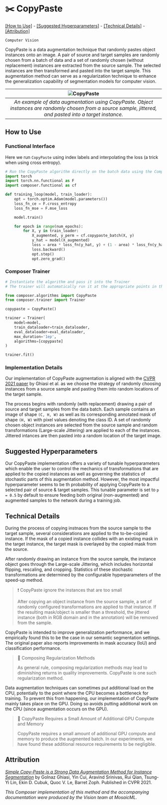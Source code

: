 # ✂️ CopyPaste

[\[How to Use\]](#how-to-use) - [\[Suggested Hyperparameters\]](#suggested-hyperparameters) - [\[Technical Details\]](#technical-details) - [\[Attribution\]](#attribution)

`Computer Vision`

CopyPaste is a data augmentation technique that randomly pastes object instances onto an image. A pair of source and target samples are randomly chosen from a batch of data and a set of randomly chosen (without replacement) instances are extracted from the source sample. The selected instances are then transformed and pasted into the target sample.
This augmentation method can serve as a regularization technique to enhance the generalization capability of segmentation models for computer vision.



| ![CopyPaste](https://storage.googleapis.com/docs.mosaicml.com/images/methods/copypaste.png) |
|:--:
|*An example of data augmentation using CopyPaste. Object instances are randomly chosen from a source sample, jittered, and pasted into a target instance.*|

## How to Use

### Functional Interface

Here we run `CopyPaste` using index labels and interpolating the loss (a trick when using cross entropy).
```python
# Run the CopyPaste algorithm directly on the batch data using the Composer functional API
import torch
import torch.nn.functional as F
import composer.functional as cf

def training_loop(model, train_loader):
    opt = torch.optim.Adam(model.parameters())
    loss_fn_ce = F.cross_entropy
    loss_fn_mse = F.mse_loss 

    model.train()

    for epoch in range(num_epochs):
        for X, y in train_loader:
            X_augmented, y_perm = cf.copypaste_batch(X, y)
            y_hat = model(X_augmented)
            loss = area * loss_fn(y_hat, y) + (1 - area) * loss_fn(y_hat, y_perm) + loss_fn_mse(y_hat, y_perm)
            loss.backward()
            opt.step()
            opt.zero_grad()
```

### Composer Trainer

```python
# Instantiate the algorithm and pass it into the Trainer
# The trainer will automatically run it at the appropriate points in the training loop

from composer.algorithms import CopyPaste
from composer.trainer import Trainer

copypaste = CopyPaste()

trainer = Trainer(
    model=model,
    train_dataloader=train_dataloader,
    eval_dataloader=eval_dataloader,
    max_duration='1ep',
    algorithms=[copypaste]
)

trainer.fit()
```

### Implementation Details

Our implementation of CopyPaste augmentation is aligned with the [CVPR 2021 paper](https://openaccess.thecvf.com/content/CVPR2021/papers/Ghiasi_Simple_Copy-Paste_Is_a_Strong_Data_Augmentation_Method_for_Instance_CVPR_2021_paper.pdf) by Ghiasi et al. as we choose the strategy of randomly choosing instances from a source sample and pasting them into random locations of the target sample.

The process begins with randomly (with replacement) drawing a pair of source and target samples from the data batch. Each sample contains an image of shape `(C, H, W)` as well as its corresponding annotated mask of shape `(H, W)` with pixel values denoting the class ID. A set of randomly chosen object instances are selected from the source sample and random transformations (Large-scale Jittering) are applied to each of the instances. Jittered intances are then pasted into a random location of the target image.

## Suggested Hyperparameters

Our CopyPaste implementation offers a variety of tunable hyperparameters which enable the user to control the mechanics of transformations that are applied to the copied instances as well as governing the statistics of stochastic parts of this augmentation method. However, the most impactful hyperparameter seems to be th probability of applying CopyPaste to a selected pair of source & target samples. This tunable parameter is set to `p = 0.5` by default to ensure feeding both original (non-augmented) and augmented samples to the network during a training job.

## Technical Details

During the process of copying instnaces from the source sample to the target sample, several considerations are applied to the to-be-copied instance.
If the mask of a copied instance collides with an existing mask in the target instance, the target mask is overlayed by the copied mask from the source.

After randomly drawing an instance from the source sample, the instance object goes through the Large-scale Jittering, which includes horizontal flipping, rescaling, and cropping. Statistics of these stochastic transformations are determined by the configurable hyperparameters of the speed-up method.

> ❗ CopyPaste ignore the instances that are too small
>
> After copying an object instance from the source sample, a set of randomly configured transformations are applied to that instance. If the resulting mask/object is smaller than a threshold, the jittered instance (both in RGB domain and in the annotation) will be removed from the sample.

CopyPaste is intended to improve generalization performance, and we empirically found this to be the case in our semantic segmentation settings. The original paper also reports improvements in mask accuracy (IoU) and classification performance. 


> 🚧 Composing Regularization Methods
>
> As general rule, composing regularization methods may lead to diminishing returns in quality improvements. CopyPaste is one such regularization method.

Data augmentation techniques can sometimes put additional load on the CPU, potentially to the point where the CPU becomes a bottleneck for training.
To prevent this from happening, our implementation of CopyPaste mainly takes place on the GPU.
Doing so avoids putting additional work on the CPU (since augmentation occurs on the GPU).

> 🚧 CopyPaste Requires a Small Amount of Additional GPU Compute and Memory
>
> CopyPaste requires a small amount of additional GPU compute and memory to produce the augmented batch.
> In our experiments, we have found these additional resource requirements to be negligible.

## Attribution

[_Simple Copy-Paste is a Strong Data Augmentation Method for Instance Segmentation_](https://openaccess.thecvf.com/content/CVPR2021/papers/Ghiasi_Simple_Copy-Paste_Is_a_Strong_Data_Augmentation_Method_for_Instance_CVPR_2021_paper.pdf) by Golnaz Ghiasi, Yin Cui, Aravind Srinivas, Rui Qian, Tsung-Yi Lin, Ekin D. Cubuk, Quoc V. Le, Barret Zoph. Published in CVPR 2021.

*This Composer implementation of this method and the accompanying documentation were produced by the Vision team at MosaicML.*

